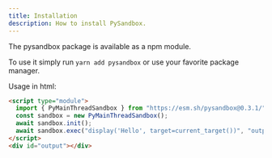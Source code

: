 ```yaml
---
title: Installation
description: How to install PySandbox.
---
```


The pysandbox package is available as a npm module.

To use it simply run `yarn add pysandbox` or use your favorite package manager.

Usage in html:

```html
<script type="module">
  import { PyMainThreadSandbox } from "https://esm.sh/pysandbox@0.3.1/";
  const sandbox = new PyMainThreadSandbox();
  await sandbox.init();
  await sandbox.exec("display('Hello', target=current_target())", "output");
</script>
<div id="output"></div>
```
